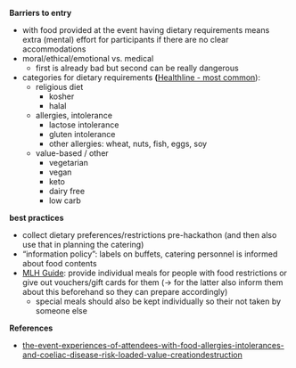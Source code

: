 **Barriers to entry** 

- with food provided at the event having dietary requirements means extra (mental) effort for participants if there are no clear accommodations
- moral/ethical/emotional vs. medical
    - first is already bad but second can be really dangerous
- categories for dietary requirements **(**[Healthline - most common](https://www.healthline.com/nutrition/most-common-dietary-restrictions#10.-Food-allergies)):
    - religious diet
        - kosher
        - halal
    - allergies, intolerance
        - lactose intolerance
        - gluten intolerance
        - other allergies: wheat, nuts, fish, eggs, soy
    - value-based / other
        - vegetarian
        - vegan
        - keto
        - dairy free
        - low carb

**best practices**

- collect dietary preferences/restrictions pre-hackathon (and then also use that in planning the catering)
- “information policy”: labels on buffets, catering personnel is informed about food contents
- [MLH Guide](https://guide.mlh.io/general-information/event-logistics/hosting-hackers-with-dietary-restrictions): provide individual meals for people with food restrictions or give out vouchers/gift cards for them (→ for the latter also inform them about this beforehand so they can prepare accordingly)
    - special meals should also be kept individually so their not taken by someone else

**References**

- [the-event-experiences-of-attendees-with-food-allergies-intolerances-and-coeliac-disease-risk-loaded-value-creationdestruction](https://www.emerald.com/insight/content/doi/10.1108/IJEFM-11-2020-0066/full/pdf?title=the-event-experiences-of-attendees-with-food-allergies-intolerances-and-coeliac-disease-risk-loaded-value-creationdestruction)
